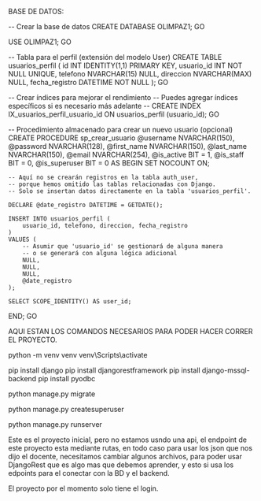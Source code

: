 
BASE DE DATOS:

-- Crear la base de datos
CREATE DATABASE OLIMPAZ1;
GO

USE OLIMPAZ1;
GO

-- Tabla para el perfil (extensión del modelo User)
CREATE TABLE usuarios_perfil (
    id INT IDENTITY(1,1) PRIMARY KEY,
    usuario_id INT NOT NULL UNIQUE,
    telefono NVARCHAR(15) NULL,
    direccion NVARCHAR(MAX) NULL,
    fecha_registro DATETIME NOT NULL
);
GO

-- Crear índices para mejorar el rendimiento
-- Puedes agregar índices específicos si es necesario más adelante
-- CREATE INDEX IX_usuarios_perfil_usuario_id ON usuarios_perfil (usuario_id);
GO

-- Procedimiento almacenado para crear un nuevo usuario (opcional)
CREATE PROCEDURE sp_crear_usuario
    @username NVARCHAR(150),
    @password NVARCHAR(128),
    @first_name NVARCHAR(150),
    @last_name NVARCHAR(150),
    @email NVARCHAR(254),
    @is_active BIT = 1,
    @is_staff BIT = 0,
    @is_superuser BIT = 0
AS
BEGIN
    SET NOCOUNT ON;
    
    -- Aquí no se crearán registros en la tabla auth_user, 
    -- porque hemos omitido las tablas relacionadas con Django.
    -- Solo se insertan datos directamente en la tabla 'usuarios_perfil'.
    
    DECLARE @date_registro DATETIME = GETDATE();
    
    INSERT INTO usuarios_perfil (
        usuario_id, telefono, direccion, fecha_registro
    )
    VALUES (
        -- Asumir que 'usuario_id' se gestionará de alguna manera 
        -- o se generará con alguna lógica adicional
        NULL, 
        NULL, 
        NULL, 
        @date_registro
    );
    
    SELECT SCOPE_IDENTITY() AS user_id;
END;
GO




AQUI ESTAN LOS COMANDOS NECESARIOS PARA PODER HACER CORRER EL PROYECTO.

python -m venv venv
venv\Scripts\activate

pip install django
pip install djangorestframework
pip install django-mssql-backend
pip install pyodbc

python manage.py migrate

python manage.py createsuperuser



python manage.py runserver

Este es el proyecto inicial, pero no estamos usndo una api, el endpoint de este proyecto esta mediante rutas, en todo caso para usar los json que nos dijo el docente, necesitamos cambiar algunos archivos, 
para poder usar DjangoRest que es algo mas que debemos aprender, y esto si usa los edpoints para el conectar con la BD y el backend.

El proyecto por el momento solo tiene el login. 
